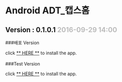 # Android ADT_캡스홈

## Version  :  0.1.0.1   <font color="#BDBDBD">2016-09-29 14:00</font><br> 

###배포 Version

click [** HERE **](https://github.com/ncomztwo/ADTCapsHome/raw/master/Release_Version/ADTCapsHomeService.apk) to install the app.
<br>
<br>
###Test Version

click [** HERE **](https://github.com/ncomztwo/ADTCapsHome/raw/master/Test_Version/ADTCapsHomeService.apk) to install the app.